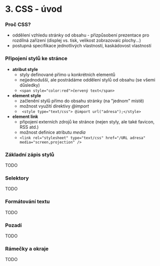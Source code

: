 # 3. CSS - úvod

### Proč CSS?
 * oddělení vzhledu stránky od obsahu - přizpůsobení prezentace pro rozdílná zařízení (displej vs. tisk, velikost zobrazovaíc plochy...)
 * postupná specifikace jednotlivých vlastností, kaskádovost vlastností

### Připojení stylů ke stránce
 * **atribut style**
    * styly definované přímo u konkrétních elementů
    * nejjednodušší, ale postrádáme oddělení stylů od obsahu (se všemi důsledky)
    * ```<span style="color:red">červený text</span>```
 * **element style**
    * začlenění stylů přímo do obsahu stránky (na "jednom" místě)
    * možnost využití direktivy *@import*
    * ``` <style type="text/css"> @import url("adresa");</style>```
 * **element link**
    * připojení externích zdrojů ke stránce (nejen styly, ale také favicon, RSS atd.)
    * možnost definice atributu *media*
    * ```<link rel="stylesheet" type="text/css" href="/URL adresa" media="screen,projection" />```

### Základní zápis stylů
TODO

### Selektory
TODO

### Formátování textu
TODO

### Pozadí
TODO

### Rámečky a okraje
TODO
